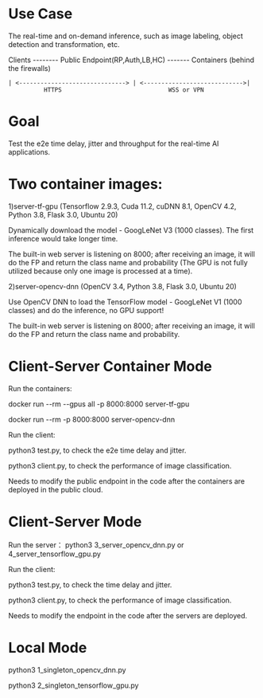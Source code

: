 # Use Case 

The real-time and on-demand inference, such as image labeling, object detection and transformation, etc. 

Clients -------- Public Endpoint(RP,Auth,LB,HC) ------- Containers (behind the firewalls)
                               
    | <------------------------------> | <---------------------------->|
              HTTPS                              WSS or VPN

# Goal

Test the e2e time delay, jitter and throughput for the real-time AI applications. 

# Two container images:

1)server-tf-gpu (Tensorflow 2.9.3, Cuda 11.2, cuDNN 8.1, OpenCV 4.2, Python 3.8, Flask 3.0, Ubuntu 20)

Dynamically download the model - GoogLeNet V3 (1000 classes). The first inference would take longer time.

The built-in web server is listening on 8000; after receiving an image, it will do the FP and return the class name and probability (The GPU is not fully utilized because only one image is processed at a time).


2)server-opencv-dnn (OpenCV 3.4, Python 3.8, Flask 3.0, Ubuntu 20)

Use OpenCV DNN to load the TensorFlow model - GoogLeNet V1 (1000 classes) and do the inference, no GPU support!

The built-in web server is listening on 8000; after receiving an image, it will do the FP and return the class name and probability.  


# Client-Server Container Mode 

Run the containers:

docker run --rm --gpus all -p 8000:8000 server-tf-gpu

docker run --rm -p 8000:8000 server-opencv-dnn

Run the client:

python3 test.py, to check the e2e time delay and jitter.

python3 client.py, to check the performance of image classification. 

Needs to modify the public endpoint in the code after the containers are deployed in the public cloud.

# Client-Server Mode 

Run the server： python3 3_server_opencv_dnn.py or 4_server_tensorflow_gpu.py 

Run the client:

python3 test.py, to check the time delay and jitter.

python3 client.py, to check the performance of image classification. 

Needs to modify the endpoint in the code after the servers are deployed.

# Local Mode 

python3 1_singleton_opencv_dnn.py 

python3 2_singleton_tensorflow_gpu.py
